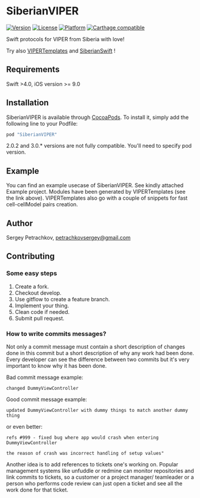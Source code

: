 # SiberianVIPER
[![Version](https://img.shields.io/cocoapods/v/SiberianVIPER.svg?style=flat)](http://cocoapods.org/pods/SiberianVIPER)
[![License](https://img.shields.io/cocoapods/l/SiberianVIPER.svg?style=flat)](http://cocoapods.org/pods/SiberianVIPER)
[![Platform](https://img.shields.io/cocoapods/p/SiberianVIPER.svg?style=flat)](http://cocoapods.org/pods/SiberianVIPER)
[![Carthage compatible](https://img.shields.io/badge/Carthage-compatible-4BC51D.svg?style=flat)](https://github.com/SergeyPetrachkov/SiberianVIPER)

Swift protocols for VIPER from Siberia with love!

Try also [VIPERTemplates](https://github.com/SergeyPetrachkov/VIPERTemplates) and [SiberianSwift](https://github.com/SergeyPetrachkov/SiberianSwift) !

## Requirements

Swift >4.0, iOS version >= 9.0

## Installation

SiberianVIPER is available through [CocoaPods](http://cocoapods.org). To install
it, simply add the following line to your Podfile:

```ruby
pod "SiberianVIPER"
```

2.0.2 and 3.0.* versions are not fully compatible. You'll need to specify pod version.

## Example

You can find an example usecase of SiberianVIPER. See kindly attached Example project. Modules have been generated by VIPERTemplates (see the link above). VIPERTemplates also go with a couple of snippets for fast cell-cellModel pairs creation.

## Author

Sergey Petrachkov, petrachkovsergey@gmail.com

## Contributing
### Some easy steps
1. Create a fork.
2. Checkout develop.
3. Use gitflow to create a feature branch.
4. Implement your thing.
5. Clean code if needed.
6. Submit pull request.

### How to write commits messages?
Not only a commit message must contain a short description of changes done in this commit but a short description of why any work had been done.
Every developer can see the difference between two commits but it's very important to know why it has been done.

Bad commit message example:
```
changed DummyViewController
```

Good commit message example:
```
updated DummyViewController with dummy things to match another dummy thing
```
or even better:
```
refs #999 - fixed bug where app would crash when entering DummyViewController

the reason of crash was incorrect handling of setup values"
```
Another idea is to add references to tickets one's working on. Popular management systems like unfuddle or redmine can monitor repositories and link commits to tickets, so a customer or a project manager/ teamleader or a person who performs code review can just open a ticket and see all the work done for that ticket.
